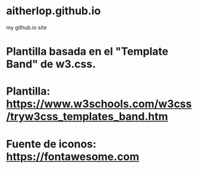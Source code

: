 # aitherlop.github.io
my github.io site

# Plantilla basada en el "Template Band" de w3.css.
# Plantilla: https://www.w3schools.com/w3css/tryw3css_templates_band.htm

# Fuente de iconos: https://fontawesome.com